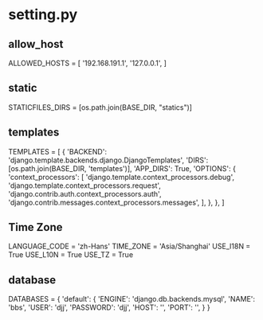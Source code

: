 # setting.py

## allow_host

ALLOWED_HOSTS = [
        '192.168.191.1',
        '127.0.0.1',
        ]
## static
STATICFILES_DIRS = [os.path.join(BASE_DIR, "statics")]

## templates
TEMPLATES = [
    {
        'BACKEND': 'django.template.backends.django.DjangoTemplates',
        'DIRS': [os.path.join(BASE_DIR, 'templates')],
        'APP_DIRS': True,
        'OPTIONS': {
            'context_processors': [
                'django.template.context_processors.debug',
                'django.template.context_processors.request',
                'django.contrib.auth.context_processors.auth',
                'django.contrib.messages.context_processors.messages',
            ],
        },
    },
]


## Time Zone
LANGUAGE_CODE = 'zh-Hans'
TIME_ZONE = 'Asia/Shanghai'
USE_I18N = True
USE_L10N = True
USE_TZ = True

## database
DATABASES = {
    'default': {
        'ENGINE': 'django.db.backends.mysql',
        'NAME': 'bbs',
        'USER': 'djj',
        'PASSWORD': 'djj',
        'HOST': '',
        'PORT': '',
    }
}
